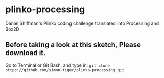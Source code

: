 # plinko-processing
Daniel Shiffman's Plinko coding challenge translated into Processing and Box2D

## Before taking a look at this sketch, Please download it.
Go to Terminal or Git Bash, and type in: `git clone https://github.com/simon-tiger/plinko-processing.git`
